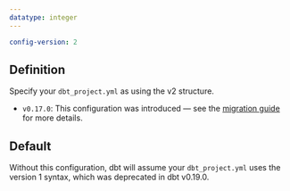```yaml
---
datatype: integer
---
```


<File name='dbt_project.yml'>

```yml
config-version: 2
```

</File>

## Definition
Specify your `dbt_project.yml` as using the v2 structure.

<Changelog>

* `v0.17.0`: This configuration was introduced — see the [migration guide](/guides/migration/versions) for more details.

</Changelog>

## Default
Without this configuration, dbt will assume your `dbt_project.yml` uses the version 1 syntax, which was deprecated in dbt v0.19.0.
